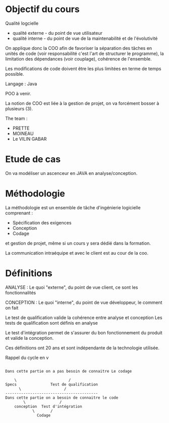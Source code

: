 # Objectif du cours

Qualité logcielle 
* qualité externe - du point de vue utilisateur
* qualité interne - du point de vue de la maintenabilité et de l'évolutivité 

On applique donc la COO afin de favoriser la séparation des tâches en unités de code (voir responsabilité c'est l'art de structurer le programme), la limitation des dépendances (voir couplage), cohérence de l'ensemble.

Les modifications de code doivent être les plus limitées en terme de temps possible.

Langage : Java

POO à venir.

La notion de COO est liée à la gestion de projet, on va forcément bosser à plusieurs (3).

The team : 

* PRETTE
* MOINEAU
* Le VILIN GABAR

# Etude de cas 

On va modéliser un ascenceur en JAVA en analyse/conception.

# Méthodologie

La méthodologie est un ensemble de tâche d'ingénierie logicielle comprenant :

* Spécification des exigences
* Conception
* Codage 

et gestion de projet, même si un cours y sera dédié dans la formation.

La communication intraéquipe et avec le client est au cour de la coo.

# Définitions

ANALYSE : Le quoi "externe", du point de vue client, ce sont les fonctionnalités

CONCEPTION : Le quoi "interne", du point de vue développeur, le comment on fait 


Le test de qualification valide la cohérence entre analyse et conception
Les tests de qualification sont définis en analyse 

Le test d'intégration permet de s'assurer du bon fonctionnement du produit et valide la conception.

Ces définitions ont 20 ans et sont indépendante de la technologie utilisée.

Rappel du cycle en v

```

Dans cette partie on a pas besoin de connaitre Le codage

	\ 						/
Specs				Test de qualification
  	  \					  /
-----------------------------------------
Dans cette partie on a besoin de connaitre le code
	 	\				/
	conception 	Test d'intégration
			\		/
			  Codage


```

